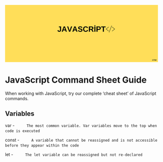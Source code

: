 <div align="center">
	<img src="guide/images/branding/JS.png" title="JavaScript Command Sheet" alt="JavaScript Command Sheet" />
</div>

# JavaScript Command Sheet Guide

When working with JavaScript, try our complete ‘cheat sheet’ of JavaScript commands. 

## Variables


   var    -     `      The most common variable. Var variables move to the top when code is executed       `
   
   const    -     `      A variable that cannot be reassigned and is not accessible before they appear within the code       `
   
   let    -     `      The let variable can be reassigned but not re-declared       `
   


